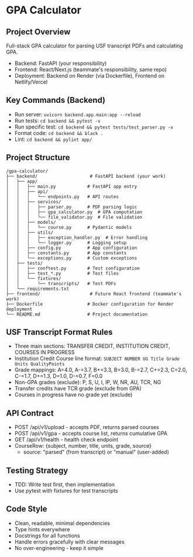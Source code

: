# GPA Calculator

## Project Overview
Full-stack GPA calculator for parsing USF transcript PDFs and calculating GPA.
- Backend: FastAPI (your responsibility)
- Frontend: React/Next.js (teammate's responsibility, same repo)
- Deployment: Backend on Render (via Dockerfile), Frontend on Netlify/Vercel

## Key Commands (Backend)
- Run server: `uvicorn backend.app.main:app --reload`
- Run tests: `cd backend && pytest -v`
- Run specific test: `cd backend && pytest tests/test_parser.py -v`
- Format code: `cd backend && black .`
- Lint: `cd backend && pylint app/`

## Project Structure
```
/gpa-calculator/
├── backend/                    # FastAPI backend (your work)
│   ├── app/
│   │   ├── main.py            # FastAPI app entry
│   │   ├── api/
│   │   │   └── endpoints.py   # API routes
│   │   ├── services/
│   │   │   ├── parser.py      # PDF parsing logic
│   │   │   ├── gpa_calculator.py  # GPA computation
│   │   │   └── file_validator.py  # File validation
│   │   ├── models/
│   │   │   └── course.py      # Pydantic models
│   │   ├── utils/
│   │   │   ├── exception_handler.py  # Error handling
│   │   │   └── logger.py      # Logging setup
│   │   ├── config.py          # App configuration
│   │   ├── constants.py       # App constants
│   │   └── exceptions.py      # Custom exceptions
│   ├── tests/
│   │   ├── conftest.py        # Test configuration
│   │   ├── test_*.py          # Test files
│   │   └── fixtures/
│   │       └── transcripts/   # Test PDFs
│   └── requirements.txt
├── frontend/                   # Future React frontend (teammate's work)
├── Dockerfile                 # Docker configuration for Render deployment
└── README.md                  # Project documentation
```

## USF Transcript Format Rules
- Three main sections: TRANSFER CREDIT, INSTITUTION CREDIT, COURSES IN PROGRESS
- Institution Credit Course line format: `SUBJECT NUMBER UG Title Grade Units QualityPoints`
- Grade mappings: A=4.0, A-=3.7, B+=3.3, B=3.0, B-=2.7, C+=2.3, C=2.0, C-=1.7, D+=1.3, D=1.0, D-=0.7, F=0.0
- Non-GPA grades (exclude): P, S, U, I, IP, W, NR, AU, TCR, NG
- Transfer credits have TCR grade (exclude from GPA)
- Courses in progress have no grade yet (exclude)

## API Contract
- POST /api/v1/upload - accepts PDF, returns parsed courses
- POST /api/v1/gpa - accepts course list, returns cumulative GPA
- GET /api/v1/health - health check endpoint
- CourseRow: {subject, number, title, units, grade, source}
  - source: "parsed" (from transcript) or "manual" (user-added)

## Testing Strategy
- TDD: Write test first, then implementation
- Use pytest with fixtures for test transcripts

## Code Style
- Clean, readable, minimal dependencies
- Type hints everywhere
- Docstrings for all functions
- Handle errors gracefully with clear messages
- No over-engineering - keep it simple